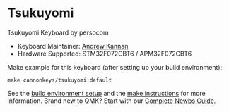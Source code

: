# Tsukuyomi

Tsukuyomi Keyboard by persocom

* Keyboard Maintainer: [Andrew Kannan](https://github.com/awkannan)
* Hardware Supported: STM32F072CBT6 / APM32F072CBT6

Make example for this keyboard (after setting up your build environment):

    make cannonkeys/tsukuyomi:default

See the [build environment setup](https://docs.qmk.fm/#/getting_started_build_tools) and the [make instructions](https://docs.qmk.fm/#/getting_started_make_guide) for more information. Brand new to QMK? Start with our [Complete Newbs Guide](https://docs.qmk.fm/#/newbs).
